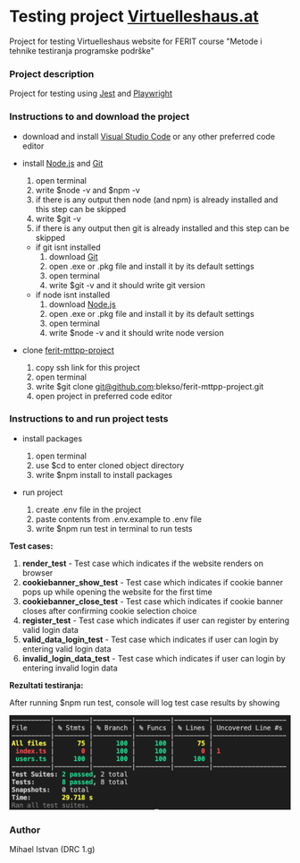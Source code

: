 # Testing project [Virtuelleshaus.at](https://www.virtuelleshaus.at/)

Project for testing Virtuelleshaus website for FERIT course "Metode i tehnike testiranja programske podrške"

### Project description

Project for testing using [Jest](https://jestjs.io) and [Playwright](https://playwright.dev)
### Instructions to and download the project

* download and install [Visual Studio Code](https://code.visualstudio.com) or any other preferred code editor
* install [Node.js](https://nodejs.org/en/) and [Git](https://git-scm.com/downloads)
  1. open terminal 
  2. write $node -v and $npm -v
  3. if there is any output then node (and npm) is already installed and this step can be skipped
  4. write $git -v
  5. if there is any output then git is already installed and this step can be skipped
  * if git isnt installed
    1. download [Git](https://git-scm.com/downloads)
    2. open .exe or .pkg file and install it by its default settings
    3. open terminal
    4. write $git -v and it should write git version
  * if node isnt installed
    1. download [Node.js](https://nodejs.org/en/)
    2. open .exe or .pkg file and install it by its default settings
    3. open terminal
    4. write $node -v and it should write node version

* clone [ferit-mttpp-project](https://github.com/blekso/ferit-mttpp-project)
  1. copy ssh link for this project
  2. open terminal
  3. write $git clone git@github.com:blekso/ferit-mttpp-project.git
  4. open project in preferred code editor

### Instructions to and run project tests
* install packages
  1. open terminal
  2. use $cd to enter cloned object directory
  3. write $npm install to install packages

* run project
  1. create .env file in the project
  2. paste contents from .env.example to .env file
  3. write $npm run test in terminal to run tests

**Test cases:**
1. **render_test** - Test case which indicates if the website renders on browser
2. **cookiebanner_show_test** - Test case which indicates if cookie banner pops up while opening the website for the first time
3. **cookiebanner_close_test** - Test case which indicates if cookie banner closes after confirming cookie selection choice
4. **register_test** - Test case which indicates if user can register by entering valid login data
5. **valid_data_login_test** - Test case which indicates if user can login by entering valid login data
6. **invalid_login_data_test** - Test case which indicates if user can login by entering invalid login data 

**Rezultati testiranja:**

After running $npm run test, console will log test case results by showing 

![test-run-example.png](test-run-example.png)

### Author

Mihael Istvan (DRC 1.g)
